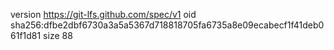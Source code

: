 version https://git-lfs.github.com/spec/v1
oid sha256:dfbe2dbf6730a3a5a5367d718818705fa6735a8e09ecabecf1f41deb061f1d81
size 88

